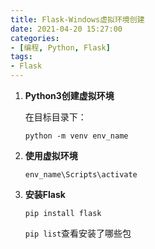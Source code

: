 ```yaml
---
title: Flask-Windows虚拟环境创建
date: 2021-04-20 15:27:00
categories:
- [编程, Python, Flask]
tags:
- Flask
---
```


1. **Python3创建虚拟环境**

   在目标目录下：

   `python -m venv env_name`

2. **使用虚拟环境**

   `env_name\Scripts\activate`

3. **安装Flask**

   `pip install flask`

   `pip list`查看安装了哪些包